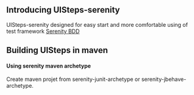  <h2>Introducing UISteps-serenity</h2>
UISteps-serenity designed for easy start and more comfortable using of test framework <a href="http://www.thucydides.info/docs/serenity/">Serenity BDD</a>
<h2>Building UISteps in maven</h2>
<h4>Using serenity maven archetype</h4>
Create maven projet from serenity-junit-archetype or serenity-jbehave-archetype.<br>
